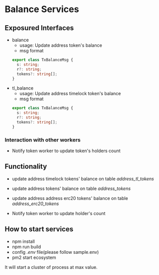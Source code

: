 # Balance Services

## Exposured Interfaces

- balance
  - usage: Update address token's balance
  - msg format
  ```ts
  export class TxBalanceMsg {
    s: string;
    r?: string;
    tokens?: string[];
  }
  ```
- tl_balance
  - usage: Update address timelock token's balance
  - msg format
  ```ts
  export class TxBalanceMsg {
    s: string;
    r?: string;
    tokens?: string[];
  }
  ```

### Interaction with other workers

- Notify token worker to update token's holders count

## Functionality

- update address timelock tokens' balance on table *address_tl_tokens*

- update address tokens' balance on table *address_tokens*

- update address address erc20 tokens' balance on table *address_erc20_tokens*

- Notify token worker to update holder's count

## How to start services

- npm install
- npm run build
- config *.env* file(please follow sample.env)
- pm2 start ecosystem

It will start a cluster of process at max value.

